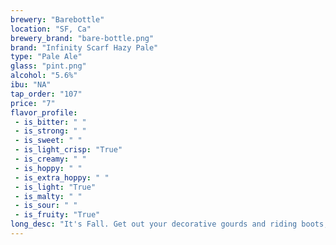 ```yaml
---
brewery: "Barebottle"
location: "SF, Ca"
brewery_brand: "bare-bottle.png"
brand: "Infinity Scarf Hazy Pale"
type: "Pale Ale"
glass: "pint.png"
alcohol: "5.6%"
ibu: "NA"
tap_order: "107"
price: "7"
flavor_profile:
 - is_bitter: " "
 - is_strong: " "
 - is_sweet: " "
 - is_light_crisp: "True"
 - is_creamy: " "
 - is_hoppy: " "
 - is_extra_hoppy: " "
 - is_light: "True"
 - is_malty: " "
 - is_sour: " "
 - is_fruity: "True"
long_desc: "It's Fall. Get out your decorative gourds and riding boots, then add an Infinity Scarf to complete the set and make even Martha Steward jealous AF. An endless loop of berry, melon, and citrus flavors brought to you by Ekuanot, Azacca, and Pacific Jade hops."
---
```


